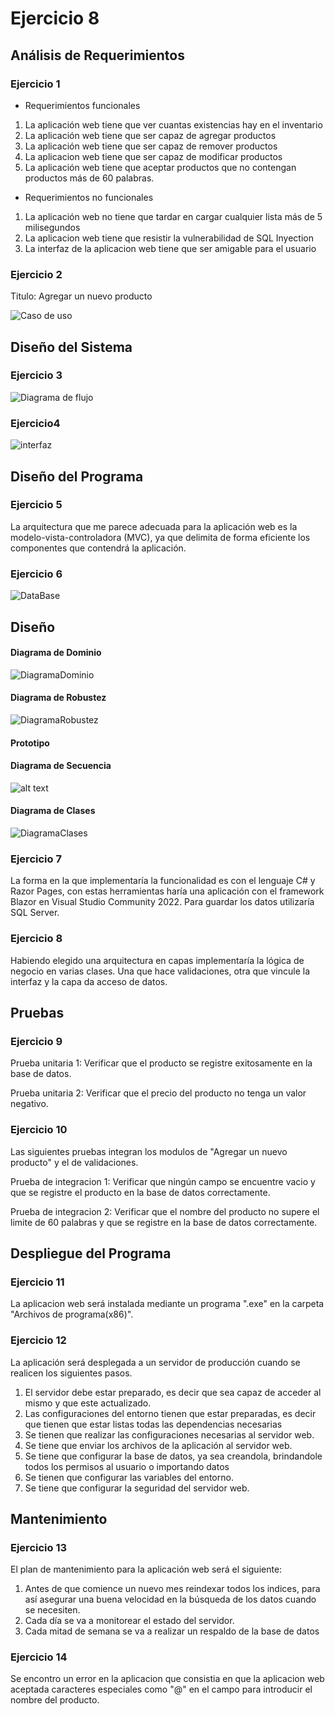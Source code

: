 # Ejercicio 8

## Análisis de Requerimientos

### Ejercicio 1

- Requerimientos funcionales

1. La aplicación web tiene que ver cuantas existencias hay en el inventario
2. La aplicación web tiene que ser capaz de agregar productos
3. La aplicación web tiene que ser capaz de remover productos
4. La aplicacion web tiene que ser capaz de modificar productos
5. La aplicación web tiene que aceptar productos que no contengan productos más de 60 palabras.

- Requerimientos no funcionales

1. La aplicación web no tiene que tardar en cargar cualquier lista más de 5 milisegundos
2. La aplicacion web tiene que resistir la vulnerabilidad de SQL Inyection
3. La interfaz de la aplicacion web tiene que ser amigable para el usuario

### Ejercicio 2

Titulo: Agregar un nuevo producto

![Caso de uso](./imgs/CUD.png)

## Diseño del Sistema

### Ejercicio 3

![Diagrama de flujo](./imgs/FlowChart.png)

### Ejercicio4

![interfaz](./imgs/Interfaz.png)

## Diseño del Programa

### Ejercicio 5

La arquitectura que me parece adecuada para la aplicación web es la
modelo-vista-controladora (MVC), ya que delimita de forma eficiente los
componentes que contendrá la aplicación.

### Ejercicio 6

![DataBase](./imgs/DataBase.png)

## Diseño

#### Diagrama de Dominio

![DiagramaDominio](path)

#### Diagrama de Robustez
![DiagramaRobustez](path)

#### Prototipo

#### Diagrama de Secuencia

![alt text](path)

#### Diagrama de Clases

![DiagramaClases](path)
### Ejercicio 7

La forma en la que implementaría la funcionalidad es con el lenguaje C# y Razor Pages, con estas herramientas haría una aplicación con el framework Blazor en Visual Studio Community 2022. Para guardar los datos utilizaría SQL Server.
### Ejercicio 8
Habiendo elegido una arquitectura en capas implementaría la lógica de negocio en varias clases. Una que hace validaciones, otra que vincule la interfaz y la capa da acceso de datos.
## Pruebas
### Ejercicio 9
Prueba unitaria 1: Verificar que el producto se registre exitosamente en la base de datos.

Prueba unitaria 2: Verificar que el precio del producto no tenga un valor negativo.

### Ejercicio 10
Las siguientes pruebas integran los modulos de "Agregar un nuevo producto" y el de validaciones.

Prueba de integracion 1: Verificar que ningún campo se encuentre vacio y que se registre el producto en la base de datos correctamente.

Prueba de integracion 2: Verificar que el nombre del producto no supere el limite de 60 palabras y que se registre en la base de datos correctamente.
## Despliegue del Programa
### Ejercicio 11
La aplicacion web será instalada mediante un programa ".exe" en la carpeta  "Archivos de programa(x86)".
### Ejercicio 12
La aplicación será desplegada a un servidor de producción cuando se realicen los siguientes pasos.

1. El servidor debe estar preparado, es decir que sea capaz de acceder al mismo y que este actualizado.
2. Las configuraciones del entorno tienen que estar preparadas, es decir que tienen que estar listas todas las dependencias necesarias
3. Se tienen que realizar las configuraciones necesarias al servidor web.
4. Se tiene que enviar los archivos de la aplicación al servidor web.
5. Se tiene que configurar la base de datos, ya sea creandola, brindandole todos los permisos al usuario o importando datos
6. Se tienen que configurar las variables del entorno.
7. Se tiene que configurar la seguridad del servidor web.

## Mantenimiento
### Ejercicio 13

El plan de mantenimiento para la aplicación web será el siguiente:

1. Antes de que comience un nuevo mes reindexar todos los indices, para así asegurar una buena velocidad en la búsqueda de los datos cuando se necesiten.
2. Cada día se va a monitorear el estado del servidor.
3. Cada mitad de semana se va a realizar un respaldo de la base de datos

### Ejercicio 14
Se encontro un error en la aplicacion que consistia en que la aplicacion web aceptada caracteres especiales como "@" en el campo para introducir el nombre del producto.
